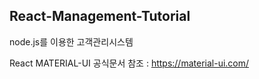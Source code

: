 ## React-Management-Tutorial

node.js를 이용한 고객관리시스템 

React MATERIAL-UI 공식문서 참조 : https://material-ui.com/
